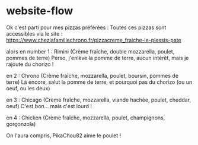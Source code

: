 # website-flow

Ok c'est parti pour mes pizzas préférées :
Toutes ces pizzas sont accessibles via le site : https://www.chezlafamillechrono.fr/pizzacreme_fraiche-le-plessis-pate

alors en number 1 : Rimini (Crème fraîche, double mozzarella, poulet, pommes de terre)
Perso, j'enlève la pomme de terre, aucun intérêt, mais je rajoute du chorizo !

en 2 : Chrono (Crème fraîche, mozzarella, poulet, boursin, pommes de terre)
Là encore, salut la pomme de terre, et pourquoi pas du chorizo (ou un oeuf, ou les deux)

en 3 : Chicago (Crème fraîche, mozzarella, viande hachée, poulet, cheddar, oeuf)
C'est bon... mais c'est lourd !

en 4 : Chicken (Crème fraîche, mozzarella, poulet, champignons, gorgonzola)

On l'aura compris, PikaChou82 aime le poulet !